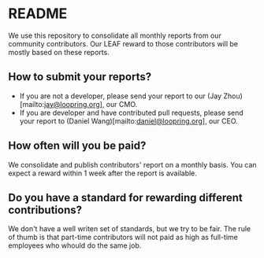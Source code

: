 # README

We use this repository to consolidate all monthly reports from our community contributors. Our LEAF reward to those contributors will be mostly based on these reports.

## How to submit your reports?

- If you are not a developer, please send your report to our (Jay Zhou)[mailto:jay@loopring.org], our CMO.
- If you are developer and have contributed pull requests, please send your report to (Daniel Wang)[mailto:daniel@loopring.org], our CEO.

## How often will you be paid?

We consolidate and publish contributors' report on a monthly basis. You can expect a reward within 1 week after the report is available.

## Do you have a standard for rewarding different contributions?

We don't have a well writen set of standards, but we  try to be fair. The rule of thumb is that part-time contributors will not paid as high as full-time employees who whould do the same job.
